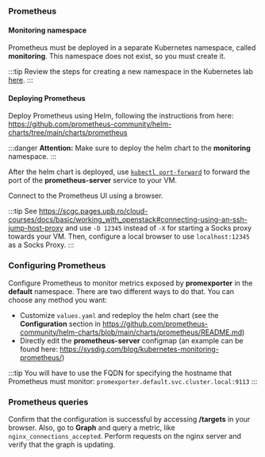 ### Prometheus

#### Monitoring namespace

Prometheus must be deployed in a separate Kubernetes namespace, called **monitoring**. This namespace does not exist, so you must create it.

:::tip
Review the steps for creating a new namespace in the Kubernetes lab [here](https://scgc.pages.upb.ro/cloud-courses/docs/management/kubernetes#creating-a-new-namespace).
:::

#### Deploying Prometheus

Deploy Prometheus using Helm, following the instructions from here: https://github.com/prometheus-community/helm-charts/tree/main/charts/prometheus

:::danger
**Attention:** Make sure to deploy the helm chart to the **monitoring** namespace.
:::

After the helm chart is deployed, use [`kubectl port-forward`](https://kubernetes.io/docs/tasks/access-application-cluster/port-forward-access-application-cluster/) to forward the port of the **prometheus-server** service to your VM.

Connect to the Prometheus UI using a browser. 

:::tip
See https://scgc.pages.upb.ro/cloud-courses/docs/basic/working_with_openstack#connecting-using-an-ssh-jump-host-proxy and use `-D 12345` instead of `-X` for starting a Socks proxy towards your VM. Then, configure a local browser to use `localhost:12345` as a Socks Proxy.
:::

### Configuring Prometheus

Configure Prometheus to monitor metrics exposed by **promexporter** in the **default** namespace. There are two different ways to do that. You can choose any method you want:
  * Customize `values.yaml` and redeploy the helm chart (see the **Configuration** section in https://github.com/prometheus-community/helm-charts/blob/main/charts/prometheus/README.md)
  * Directly edit the **prometheus-server** configmap (an example can be found here: https://sysdig.com/blog/kubernetes-monitoring-prometheus/)

:::tip
You will have to use the FQDN for specifying the hostname that Prometheus must monitor: `promexporter.default.svc.cluster.local:9113`
:::

### Prometheus queries

Confirm that the configuration is successful by accessing **/targets** in your browser. Also, go to **Graph** and query a metric, like `nginx_connections_accepted`. Perform requests on the nginx server and verify that the graph is updating.
